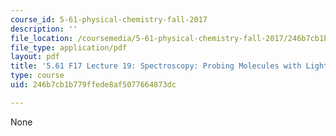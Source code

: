 ```yaml
---
course_id: 5-61-physical-chemistry-fall-2017
description: ''
file_location: /coursemedia/5-61-physical-chemistry-fall-2017/246b7cb1b779ffede8af5077664873dc_MIT5_61F17_lec19.pdf
file_type: application/pdf
layout: pdf
title: '5.61 F17 Lecture 19: Spectroscopy: Probing Molecules with Light'
type: course
uid: 246b7cb1b779ffede8af5077664873dc

---
```

None